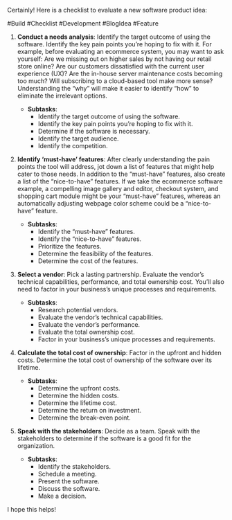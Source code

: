 Certainly! Here is a checklist to evaluate a new software product idea:

#Build #Checklist #Development #BlogIdea #Feature


1. **Conduct a needs analysis**: Identify the target outcome of using the software. Identify the key pain points you’re hoping to fix with it. For example, before evaluating an ecommerce system, you may want to ask yourself: Are we missing out on higher sales by not having our retail store online? Are our customers dissatisfied with the current user experience (UX)? Are the in-house server maintenance costs becoming too much? Will subscribing to a cloud-based tool make more sense? Understanding the “why” will make it easier to identify “how” to eliminate the irrelevant options.
    
    - **Subtasks**:
        - Identify the target outcome of using the software.
        - Identify the key pain points you’re hoping to fix with it.
        - Determine if the software is necessary.
        - Identify the target audience.
        - Identify the competition.
2. **Identify ‘must-have’ features**: After clearly understanding the pain points the tool will address, jot down a list of features that might help cater to those needs. In addition to the “must-have” features, also create a list of the “nice-to-have” features. If we take the ecommerce software example, a compelling image gallery and editor, checkout system, and shopping cart module might be your “must-have” features, whereas an automatically adjusting webpage color scheme could be a “nice-to-have” feature.
    
    - **Subtasks**:
        - Identify the “must-have” features.
        - Identify the “nice-to-have” features.
        - Prioritize the features.
        - Determine the feasibility of the features.
        - Determine the cost of the features.
3. **Select a vendor**: Pick a lasting partnership. Evaluate the vendor’s technical capabilities, performance, and total ownership cost. You’ll also need to factor in your business’s unique processes and requirements.
    
    - **Subtasks**:
        - Research potential vendors.
        - Evaluate the vendor’s technical capabilities.
        - Evaluate the vendor’s performance.
        - Evaluate the total ownership cost.
        - Factor in your business’s unique processes and requirements.
4. **Calculate the total cost of ownership**: Factor in the upfront and hidden costs. Determine the total cost of ownership of the software over its lifetime.
    
    - **Subtasks**:
        - Determine the upfront costs.
        - Determine the hidden costs.
        - Determine the lifetime cost.
        - Determine the return on investment.
        - Determine the break-even point.
5. **Speak with the stakeholders**: Decide as a team. Speak with the stakeholders to determine if the software is a good fit for the organization.
    
    - **Subtasks**:
        - Identify the stakeholders.
        - Schedule a meeting.
        - Present the software.
        - Discuss the software.
        - Make a decision.

I hope this helps!